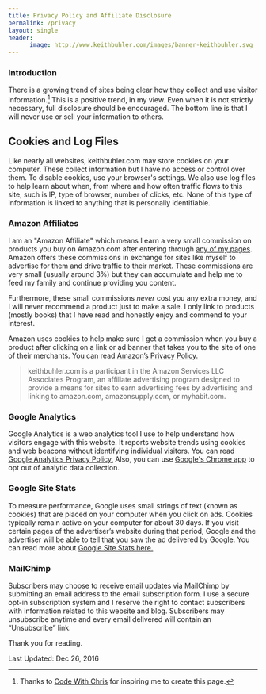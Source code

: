 ```yaml
---
title: Privacy Policy and Affiliate Disclosure
permalink: /privacy
layout: single
header:
      image: http://www.keithbuhler.com/images/banner-keithbuhler.svg
---
```


### Introduction

There is a growing trend of sites being clear how they collect and use visitor information.[^1] This is a positive trend, in my view. Even when it is not strictly necessary, full disclosure should be encouraged. The bottom line is that I will never use or sell your information to others. 

## Cookies and Log Files

Like nearly all websites, keithbuhler.com may store cookies on your computer. These collect information but I have no access or control over them. To disable cookies, use your browser's settings. We also use log files to help learn about when, from where and how often traffic flows to this site, such is IP, type of browser, number of clicks, etc. None of this type of information is linked to anything that is personally identifiable.

### Amazon Affiliates

I am an "Amazon Affiliate" which means I earn a very small commission on products you buy on Amazon.com after entering through [any of my pages](http://amzn.to/2hIJTol). Amazon offers these commissions in exchange for sites like myself to advertise for them and drive traffic to their market. These commissions are very small (usually around 3%) but they can accumulate and help me to feed my family and continue providing you content. 

Furthermore, these small commissions *never* cost you any extra money, and I will never recommend a product just to make a sale. I only link to products (mostly books) that I have read and honestly enjoy and commend to your interest. 

Amazon uses cookies to help make sure I get a commission when you buy a product after clicking on a link or ad banner that takes you to the site of one of their merchants. You can read [Amazon’s Privacy Policy.](https://www.amazon.com/gp/help/customer/display.html?nodeId=468496)

>keithbuhler.com is a participant in the Amazon Services LLC Associates Program, an affiliate advertising program designed to provide a means for sites to earn advertising fees by advertising and linking to amazon.com, amazonsupply.com, or myhabit.com.


### Google Analytics

Google Analytics is a web analytics tool I use to help understand how visitors engage with this website. It reports website trends using cookies and web beacons without identifying individual visitors. You can read [Google Analytics Privacy Policy.](https://support.google.com/analytics/answer/6004245) Also, you can use [Google's Chrome app](https://tools.google.com/dlpage/gaoptout) to opt out of analytic data collection.

### Google Site Stats

To measure performance, Google uses small strings of text (known as cookies) that are placed on your computer when you click on ads. Cookies typically remain active on your computer for about 30 days. If you visit certain pages of the advertiser’s website during that period, Google and the advertiser will be able to tell that you saw the ad delivered by Google. You can read more about [Google Site Stats here.](https://services.google.com/sitestats/en_US.html?cid=1060759437)

### MailChimp

Subscribers may choose to receive email updates via MailChimp by submitting an email address to the email subscription form. I use a secure opt-in subscription system and I reserve the right to contact subscribers with information related to this website and blog. Subscribers may unsubscribe anytime and every email delivered will contain an “Unsubscribe” link.

Thank you for reading. 

Last Updated: Dec 26, 2016

[^1]: Thanks to [Code With Chris](http://codewithchris.com/privacy-policy-and-disclosure/) for inspiring me to create this page. 